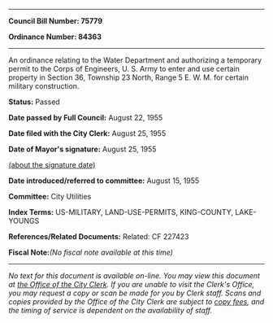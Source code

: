 

********

**Council Bill Number: 75779**
   
**Ordinance Number: 84363**
********

 An ordinance relating to the Water Department and authorizing a temporary permit to the Corps of Engineers, U. S. Army to enter and use certain property in Section 36, Township 23 North, Range 5 E. W. M. for certain military construction.

**Status:** Passed
   
**Date passed by Full Council:** August 22, 1955
   
**Date filed with the City Clerk:** August 25, 1955
   
**Date of Mayor's signature:** August 25, 1955
   
[(about the signature date)](/~public/approvaldate.htm)
   
   
   
**Date introduced/referred to committee:** August 15, 1955
   
**Committee:** City Utilities
   
   
**Index Terms:** US-MILITARY, LAND-USE-PERMITS, KING-COUNTY, LAKE-YOUNGS

**References/Related Documents:** Related: CF 227423

**Fiscal Note:**_(No fiscal note available at this time)_
********

_No text for this document is available on-line. You may view this document at [the Office of the City Clerk](http://www.seattle.gov/leg/clerk/contactUs.htm). If you are unable to visit the Clerk's Office, you may request a copy or scan be made for you by Clerk staff. Scans and copies provided by the Office of the City Clerk are subject to [copy fees](http://clerk.seattle.gov/~public/clerkfees.htm), and the timing of service is dependent on the availability of staff._

